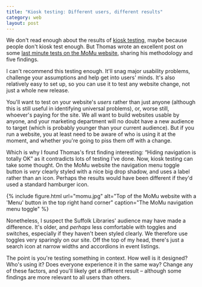 ```yaml
---
title: "Kiosk testing: Different users, different results"
category: web
layout: post
---
```


We don't read enough about the results of [kiosk testing](https://www.nngroup.com/articles/why-you-only-need-to-test-with-5-users/), maybe because people don't kiosk test enough. But Thomas wrote an excellent post on some [last minute tests on the MoMu website](https://thomasbyttebier.be/blog/usability-testing-the-new-momu-website), sharing his methodology and five findings.

I can't recommend this testing enough. It'll snag major usability problems, challenge your assumptions and help get into users' minds. It's also relatively easy to set up, so you can use it to test any website change, not just a whole new release.

You'll want to test on your website's _users_ rather than just anyone (although this is still useful in identifying universal problems), or, worse still, whoever's paying for the site. We all want to build websites usable by anyone, and your marketing department will no doubt have a new audience to target (which is probably younger than your current audience). But if you run a website, you at least need to be aware of who is using it at the moment, and whether you're going to piss them off with a change.

Which is why I found Thomas's first finding interesting: <q>Hiding navigation is totally OK</q> as it contradicts lots of testing I've done. Now, kiosk testing can take some thought. On the MoMu website the navigation menu toggle button is _very_ clearly styled with a nice big drop shadow, and uses a label rather than an icon. Perhaps the results would have been different if they'd used a standard hamburger icon.

{% include figure.html url="momu.jpg" alt="Top of the MoMu website with a 'Menu' button in the top right hand corner" caption="The MoMu navigation menu toggle" %}

Nonetheless, I suspect the Suffolk Libraries' audience may have made a difference. It's older, and _perhaps_ less comfortable with toggles and switches, especially if they haven't been styled clearly. We therefore use toggles very sparingly on our site. Off the top of my head, there's just a search icon at narrow widths and accordions in event listings.

The point is you're testing something in context. How well is it designed? Who's using it? Does everyone experience it in the same way? Change any of these factors, and you'll likely get a different result – although some findings are more relevant to all users than others.
